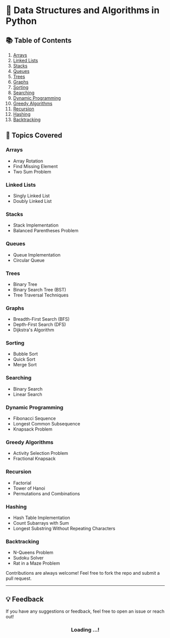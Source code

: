 # 🧠 Data Structures and Algorithms in Python 

## 📚 **Table of Contents**

1. [Arrays](#arrays)
2. [Linked Lists](#linked-lists)
3. [Stacks](#stacks)
4. [Queues](#queues)
5. [Trees](#trees)
6. [Graphs](#graphs)
7. [Sorting](#sorting)
8. [Searching](#searching)
9. [Dynamic Programming](#dynamic-programming)
10. [Greedy Algorithms](#greedy-algorithms)
11. [Recursion](#recursion)
12. [Hashing](#hashing)
13. [Backtracking](#backtracking)


## 📝 **Topics Covered**

### Arrays
- Array Rotation
- Find Missing Element
- Two Sum Problem

### Linked Lists
- Singly Linked List
- Doubly Linked List

### Stacks
- Stack Implementation
- Balanced Parentheses Problem

### Queues
- Queue Implementation
- Circular Queue

### Trees
- Binary Tree
- Binary Search Tree (BST)
- Tree Traversal Techniques

### Graphs
- Breadth-First Search (BFS)
- Depth-First Search (DFS)
- Dijkstra's Algorithm

### Sorting
- Bubble Sort
- Quick Sort
- Merge Sort

### Searching
- Binary Search
- Linear Search

### Dynamic Programming
- Fibonacci Sequence
- Longest Common Subsequence
- Knapsack Problem

### Greedy Algorithms
- Activity Selection Problem
- Fractional Knapsack

### Recursion
- Factorial
- Tower of Hanoi
- Permutations and Combinations

### Hashing
- Hash Table Implementation
- Count Subarrays with Sum
- Longest Substring Without Repeating Characters

### Backtracking
- N-Queens Problem
- Sudoku Solver
- Rat in a Maze Problem


Contributions are always welcome! Feel free to fork the repo and submit a pull request.

---

## 💡 **Feedback**

If you have any suggestions or feedback, feel free to open an issue or reach out!<br>
<center><h3>Loading ...!</h3></center>
